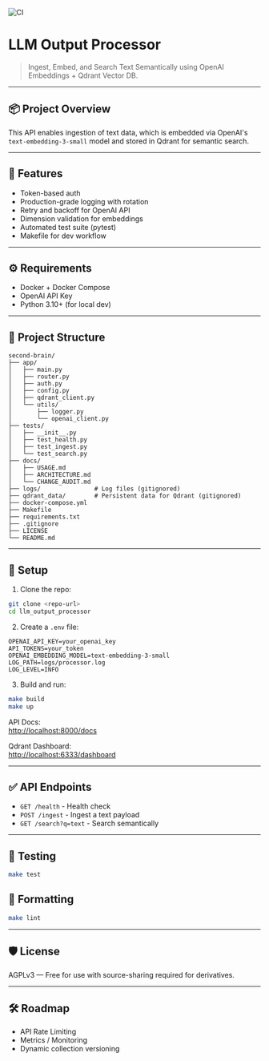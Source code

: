 ![CI](https://github.com/raold/second-brain/actions/workflows/ci.yml/badge.svg)

# LLM Output Processor

> Ingest, Embed, and Search Text Semantically using OpenAI Embeddings + Qdrant Vector DB.

---

## 📦 Project Overview
This API enables ingestion of text data, which is embedded via OpenAI's `text-embedding-3-small` model and stored in Qdrant for semantic search.

---

## 🚀 Features
- Token-based auth
- Production-grade logging with rotation
- Retry and backoff for OpenAI API
- Dimension validation for embeddings
- Automated test suite (pytest)
- Makefile for dev workflow

---

## ⚙️ Requirements
- Docker + Docker Compose
- OpenAI API Key
- Python 3.10+ (for local dev)

---

## 📁 Project Structure

```
second-brain/
├── app/
│   ├── main.py
│   ├── router.py
│   ├── auth.py
│   ├── config.py
│   ├── qdrant_client.py
│   └── utils/
│       ├── logger.py
│       └── openai_client.py
├── tests/
│   ├── __init__.py
│   ├── test_health.py
│   ├── test_ingest.py
│   └── test_search.py
├── docs/
│   ├── USAGE.md
│   ├── ARCHITECTURE.md
│   └── CHANGE_AUDIT.md
├── logs/               # Log files (gitignored)
├── qdrant_data/        # Persistent data for Qdrant (gitignored)
├── docker-compose.yml
├── Makefile
├── requirements.txt
├── .gitignore
├── LICENSE
└── README.md
```
---

## 🔧 Setup

1. Clone the repo:
```bash
git clone <repo-url>
cd llm_output_processor
```

2. Create a `.env` file:
```
OPENAI_API_KEY=your_openai_key
API_TOKENS=your_token
OPENAI_EMBEDDING_MODEL=text-embedding-3-small
LOG_PATH=logs/processor.log
LOG_LEVEL=INFO
```

3. Build and run:
```bash
make build
make up
```

API Docs:  
[http://localhost:8000/docs](http://localhost:8000/docs)

Qdrant Dashboard:  
[http://localhost:6333/dashboard](http://localhost:6333/dashboard)

---

## ✅ API Endpoints

- `GET /health` - Health check
- `POST /ingest` - Ingest a text payload
- `GET /search?q=text` - Search semantically

---

## 🧪 Testing
```bash
make test
```

## 🧹 Formatting
```bash
make lint
```

---

## 🛡️ License
AGPLv3 — Free for use with source-sharing required for derivatives.

---

## 🛠️ Roadmap
- API Rate Limiting
- Metrics / Monitoring
- Dynamic collection versioning
